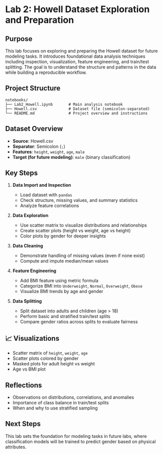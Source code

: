 
# Lab 2: Howell Dataset Exploration and Preparation

## Purpose
This lab focuses on exploring and preparing the Howell dataset for future modeling tasks. It introduces foundational data analysis techniques including inspection, visualization, feature engineering, and train/test splitting. The goal is to understand the structure and patterns in the data while building a reproducible workflow.

## Project Structure
```
notebooks/
├── Lab2_Howell.ipynb       # Main analysis notebook
├── Howell.csv              # Dataset file (semicolon-separated)
└── README.md               # Project overview and instructions
```

## Dataset Overview
- **Source**: Howell.csv
- **Separator**: Semicolon (`;`)
- **Features**: `height`, `weight`, `age`, `male`
- **Target (for future modeling)**: `male` (binary classification)

## Key Steps
1. **Data Import and Inspection**
   - Load dataset with `pandas`
   - Check structure, missing values, and summary statistics
   - Analyze feature correlations

2. **Data Exploration**
   - Use scatter matrix to visualize distributions and relationships
   - Create scatter plots (height vs weight, age vs height)
   - Color plots by gender for deeper insights

3. **Data Cleaning**
   - Demonstrate handling of missing values (even if none exist)
   - Compute and impute median/mean values

4. **Feature Engineering**
   - Add BMI feature using metric formula
   - Categorize BMI into `Underweight`, `Normal`, `Overweight`, `Obese`
   - Visualize BMI trends by age and gender

5. **Data Splitting**
   - Split dataset into adults and children (age > 18)
   - Perform basic and stratified train/test splits
   - Compare gender ratios across splits to evaluate fairness

## 📈 Visualizations
- Scatter matrix of `height`, `weight`, `age`
- Scatter plots colored by gender
- Masked plots for adult height vs weight
- Age vs BMI plot

## Reflections
- Observations on distributions, correlations, and anomalies
- Importance of class balance in train/test splits
- When and why to use stratified sampling

## Next Steps
This lab sets the foundation for modeling tasks in future labs, where classification models will be trained to predict gender based on physical attributes.

